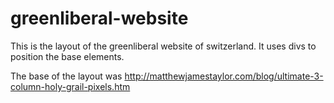 greenliberal-website
====================

This is the layout of the greenliberal website of switzerland.
It uses divs to position the base elements.

The base of the layout was http://matthewjamestaylor.com/blog/ultimate-3-column-holy-grail-pixels.htm